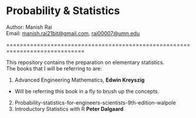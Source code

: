 # Probability & Statistics

Author: Manish Rai <br>
Email: manish.rai21bit@gmail.com, rai00007@umn.edu

=============================================================================

This repository contains the preparation on elementary statistics. <br>
The books that I will be referring to are:
1. Advanced Engineering Mathematics, **Edwin Kreyszig** <br>
- Will be referring this book in a fly to brush up the concepts.
2. Probability-statistics-for-engineers-scientists-9th-edition-walpole
3. Introductory Statistics with R **Peter Dalgaard**
